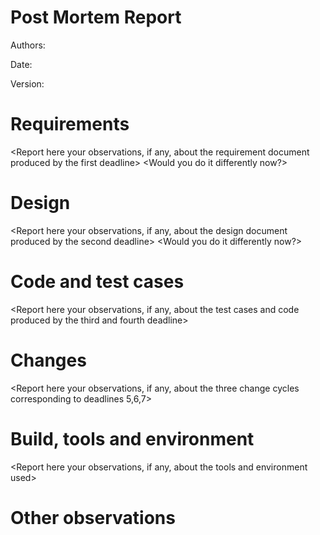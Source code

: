# Post Mortem Report

Authors:

Date:

Version:


<This document is about your observations and lessons learnt on the project. They will not be used to grade the project> 

# Requirements


<Report here your observations, if any, about the requirement document produced by the first deadline>
<Would you do it differently now?>

# Design


<Report here your observations, if any, about the design  document produced by the second  deadline>
<Would you do it differently now?>


# Code and test cases

<Report here your observations, if any, about the test cases and code produced by the third and fourth deadline>

# Changes

<Report here your observations, if any, about the three change cycles corresponding to deadlines 5,6,7>


# Build, tools and environment

<Report here your observations, if any, about the tools and environment used>

# Other observations

<Report here any other comment or suggestion >